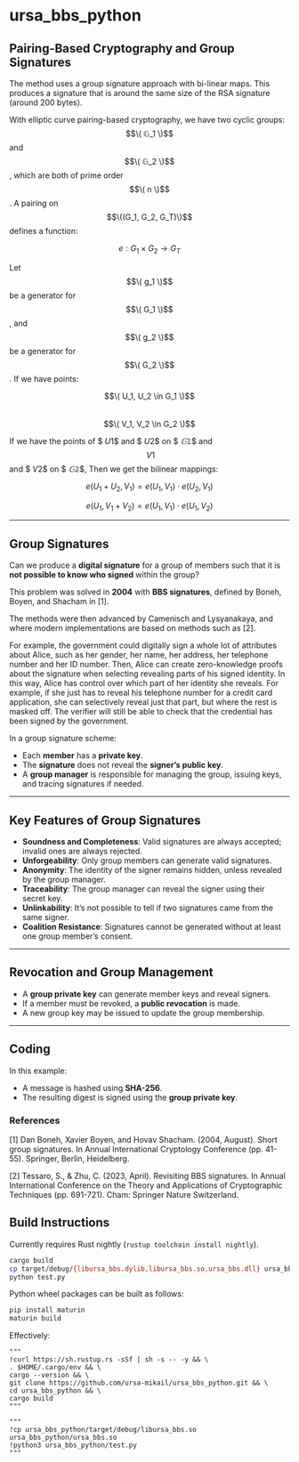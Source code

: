# ursa_bbs_python

## Pairing-Based Cryptography and Group Signatures

The method uses a group signature approach with bi-linear maps. This produces a signature that is around the same size of the RSA signature (around 200 bytes). 

With elliptic curve pairing-based cryptography, we have two cyclic groups: $$\( 𝔾_1 \)$$ and $$\( 𝔾_2 \)$$, which are both of prime order $$\( n \)$$. A pairing on $$\((G_1, G_2, G_T)\)$$ defines a function:

$$
e : G_1 \times G_2 \rightarrow G_T
$$

Let $$\( g_1 \)$$ be a generator for $$\( G_1 \)$$, and $$\( g_2 \)$$ be a generator for $$\( G_2 \)$$. If we have points:

$$\( U_1, U_2 \in G_1 \)$$  
$$\( V_1, V_2 \in G_2 \)$$

If we have the points of $$\ U1 \$$ and $$\ U2 \$$ on $$\ 𝔾𝟙 \$$ and $$\ V1 $$ and $$\ V2 \$$ on $$\ 𝔾𝟚 \$$, Then we get the bilinear mappings:

$$
e(U_1 + U_2, V_1) = e(U_1, V_1) \cdot e(U_2, V_1)
$$

$$
e(U_1, V_1 + V_2) = e(U_1, V_1) \cdot e(U_1, V_2)
$$


---

## Group Signatures

Can we produce a **digital signature** for a group of members such that it is **not possible to know who signed** within the group?

This problem was solved in **2004** with **BBS signatures**, defined by Boneh, Boyen, and Shacham in [1].

The methods were then advanced by Camenisch and Lysyanakaya, and where modern implementations are based on methods such as [2].

For example, the government could digitally sign a whole lot of attributes about Alice, such as her gender, her name, her address, her telephone number and her ID number. Then, Alice can create zero-knowledge proofs about the signature when selecting revealing parts of his signed identity. In this way, Alice has control over which part of her identity she reveals. For example, if she just has to reveal his telephone number for a credit card application, she can selectively reveal just that part, but where the rest is masked off. The verifier will still be able to check that the credential has been signed by the government.



In a group signature scheme:

- Each **member** has a **private key**.
- The **signature** does not reveal the **signer’s public key**.
- A **group manager** is responsible for managing the group, issuing keys, and tracing signatures if needed.

---

## Key Features of Group Signatures

- **Soundness and Completeness**: Valid signatures are always accepted; invalid ones are always rejected.
- **Unforgeability**: Only group members can generate valid signatures.
- **Anonymity**: The identity of the signer remains hidden, unless revealed by the group manager.
- **Traceability**: The group manager can reveal the signer using their secret key.
- **Unlinkability**: It’s not possible to tell if two signatures came from the same signer.
- **Coalition Resistance**: Signatures cannot be generated without at least one group member’s consent.

---

## Revocation and Group Management

- A **group private key** can generate member keys and reveal signers.
- If a member must be revoked, a **public revocation** is made.
- A new group key may be issued to update the group membership.

---

## Coding

In this example:

- A message is hashed using **SHA-256**.
- The resulting digest is signed using the **group private key**.

### References

[1] Dan Boneh, Xavier Boyen, and Hovav Shacham. (2004, August). Short group signatures. In Annual International Cryptology Conference (pp. 41-55). Springer, Berlin, Heidelberg.

[2] Tessaro, S., & Zhu, C. (2023, April). Revisiting BBS signatures. In Annual International Conference on the Theory and Applications of Cryptographic Techniques (pp. 691-721). Cham: Springer Nature Switzerland.

## Build Instructions

Currently requires Rust nightly (`rustup toolchain install nightly`).

```sh
cargo build
cp target/debug/{libursa_bbs.dylib,libursa_bbs.so,ursa_bbs.dll} ursa_bbs.so
python test.py
```

Python wheel packages can be built as follows:

```sh
pip install maturin
maturin build
```

Effectively:
```
"""
!curl https://sh.rustup.rs -sSf | sh -s -- -y && \
. $HOME/.cargo/env && \
cargo --version && \
git clone https://github.com/ursa-mikail/ursa_bbs_python.git && \
cd ursa_bbs_python && \
cargo build
"""

"""
!cp ursa_bbs_python/target/debug/libursa_bbs.so ursa_bbs_python/ursa_bbs.so
!python3 ursa_bbs_python/test.py
"""
```
